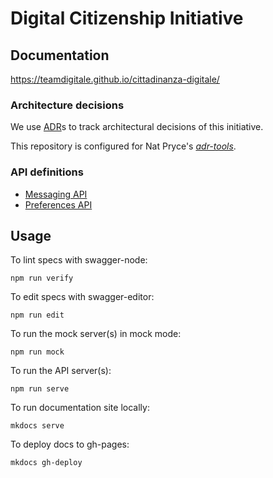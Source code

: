 # Digital Citizenship Initiative

## Documentation

https://teamdigitale.github.io/cittadinanza-digitale/

### Architecture decisions

We use [ADR](http://thinkrelevance.com/blog/2011/11/15/documenting-architecture-decisions)s to track architectural decisions of this initiative.

This repository is configured for Nat Pryce's [_adr-tools_](https://github.com/npryce/adr-tools).

### API definitions

- [Messaging API](https://teamdigitale.github.io/cittadinanza-digitale/api/messaging.html)
- [Preferences API](https://teamdigitale.github.io/cittadinanza-digitale/api/preferences.html)

## Usage

To lint specs with swagger-node: 
```
npm run verify
```

To edit specs with swagger-editor:
```
npm run edit
``` 

To run the mock server(s) in mock mode:
```
npm run mock
```

To run the API server(s):
```
npm run serve
```

To run documentation site locally:
```
mkdocs serve
```

To deploy docs to gh-pages:
```
mkdocs gh-deploy
```
